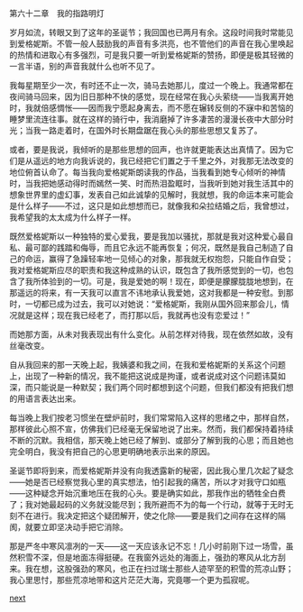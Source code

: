 
第六十二章　我的指路明灯

岁月如流，转眼又到了这年的圣诞节；我回国也已两月有余。这段时间我时常能见到爱格妮斯。不管一般人鼓励我的声音有多洪亮，也不管他们的声音在我心里唤起的热情和进取心有多强烈，可是我只要一听到爱格妮斯的赞扬，即便是极其轻微的一言半语，别的声音我就什么也听不见了。

我每星期至少一次，有时还不止一次，骑马去她那儿，度过一个晚上。我通常都在夜间骑马回来，因为旧日那种不快的感觉，现在经常在我心头萦绕——当我离开她时，我就倍感惆怅——因而我宁愿起身离去，而不愿在辗转反侧的不寐中和苦恼的睡梦里流连往事。就在这样的骑行中，我消磨掉了许多凄苦的漫漫长夜中大部分时光；当我一路走着时，在国外时长期盘踞在我心头的那些思想又复苏了。

或者，要是我说，我倾听的是那些思想的回声，也许就更能表达出真情了。因为它们是从遥远的地方向我诉说的，我已经把它们置之于千里之外，对我那无法改变的地位俯首认命了。每当我向爱格妮斯朗读我的作品，当我看到她专心倾听的神情时，当我把她感动得时而嫣然一笑、时而热泪盈眶时，当我听到她对我生活其中的想象世界里的虚幻事，发表自己如此诚挚的见解时，我就想，我的命运本来可能会是什么样子——不过，这只是如此想想而已，就像我和朵拉结婚之后，我曾想过，我希望我的太太成为什么样子一样。

既然爱格妮斯以一种独特的爱心爱我，要是我加以骚扰，那就是我对这种爱心最自私、最可鄙的践踏和侮辱，而且它永远不能再恢复；何况，既然是我自己制造了自己的命运，赢得了急躁轻率地一见倾心的对象，那我就无权抱怨，只能自作自受；我对爱格妮斯应尽的职责和我这种成熟的认识，既包含了我所感觉到的一切，也包含了我所体验到的一切。可是，我是爱她的啊！现在，即便是朦朦胧胧地想到，在那遥远的将来，有一天我可以直言不讳地承认我爱她，这对我都是一种安慰。到那时，一切都已成为过去，我可以对她说：“爱格妮斯，我刚从国外回来那会儿，情况就是这样；现在我已经老了，而打那以后，我就再也没有恋爱过！”

而她那方面，从未对我表现出有什么变化。从前怎样对待我，现在依然如故，没有丝毫改变。

自从我回来的那一天晚上起，我姨婆和我之间，在我和爱格妮斯的关系这个问题上，出现了一种新的情况，我不能把这说成是拘谨，或者说成对这个问题讳莫如深，而只能说是一种默契；我们两个同时都想到这个问题，但我们都没有把我们想的用语言表达出来。

每当晚上我们按老习惯坐在壁炉前时，我们常常陷入这样的思绪之中，那样自然，那样彼此心照不宣，仿佛我们已经毫无保留地说了出来。然而，我们都保持着持续不断的沉默。我相信，那天晚上她已经了解到、或部分了解到我的心思；而且她也完全明白，我没有把自己的心思更明确地表示出来的原因。

圣诞节即将到来，而爱格妮斯并没有向我透露新的秘密，因此我心里几次起了疑念——她是否已经察觉我心里的真实想法，怕引起我的痛苦，所以才对我守口如瓶——这种疑念开始沉重地压在我的心头。要是确实如此，那我作出的牺牲全白费了；我对她最起码的义务就没能尽到；我所避而不为的每一个行动，就等于无时无刻不在进行。我决定把这个疑团解开，使之化除——要是我们之间存在这样的隔阂，就要立即坚决动手把它消除。

那是严冬中寒风凛冽的一天——这一天应该永记不忘！几小时前刚下过一场雪，虽然积雪不深，但是地面冻得挺硬。在我窗外远处的海面上，强劲的寒风从北方刮来。我在想，这股强劲的寒风，也正在扫过瑞士那些人迹罕至的积雪的荒凉山野；我心里思忖，那些荒凉地带和这片茫茫大海，究竟哪一个更为孤寂呢。

[next](page760.md)